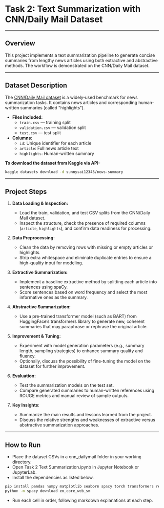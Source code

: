 # Task 2: Text Summarization with CNN/Daily Mail Dataset
---

## Overview

This project implements a text summarization pipeline to generate concise summaries from lengthy news articles using both extractive and abstractive methods. The workflow is demonstrated on the CNN/Daily Mail dataset.

---

## Dataset Description

The [CNN/Daily Mail dataset](https://www.kaggle.com/datasets/sunnysai12345/news-summary) is a widely-used benchmark for news summarization tasks. It contains news articles and corresponding human-written summaries (called "highlights").

- **Files included:**  
  - `train.csv` — training split  
  - `validation.csv` — validation split  
  - `test.csv` — test split  
- **Columns:**  
  - `id`: Unique identifier for each article  
  - `article`: Full news article text  
  - `highlights`: Human-written summary

**To download the dataset from Kaggle via API:**  
```bash
kaggle datasets download -d sunnysai12345/news-summary
```

---

## Project Steps

1. **Data Loading & Inspection:**
    - Load the train, validation, and test CSV splits from the CNN/Daily Mail dataset.
    - Inspect the structure, check the presence of required columns (`article`, `highlights`), and confirm data readiness for processing.

2. **Data Preprocessing:**
    - Clean the data by removing rows with missing or empty articles or highlights.
    - Strip extra whitespace and eliminate duplicate entries to ensure a high-quality input for modeling.

3. **Extractive Summarization:**
    - Implement a baseline extractive method by splitting each article into sentences using spaCy.
    - Score sentences based on word frequency and select the most informative ones as the summary.

4. **Abstractive Summarization:**
    - Use a pre-trained transformer model (such as BART) from HuggingFace’s transformers library to generate new, coherent summaries that may paraphrase or rephrase the original article.

5. **Improvement & Tuning:**
    - Experiment with model generation parameters (e.g., summary length, sampling strategies) to enhance summary quality and fluency.
    - Optionally, discuss the possibility of fine-tuning the model on the dataset for further improvement.

6. **Evaluation:**
    - Test the summarization models on the test set.
    - Compare generated summaries to human-written references using ROUGE metrics and manual review of sample outputs.

7. **Key Insights:**
    - Summarize the main results and lessons learned from the project.
    - Discuss the relative strengths and weaknesses of extractive versus abstractive summarization approaches.

---
## How to Run
  - Place the dataset CSVs in a cnn_dailymail folder in your working directory.
  - Open Task 2 Text Summarization.ipynb in Jupyter Notebook or JupyterLab.
  - Install the dependencies as listed below.
```bash
pip install pandas numpy matplotlib seaborn spacy torch transformers rouge-score
python -m spacy download en_core_web_sm
```
  
  - Run each cell in order, following markdown explanations at each step.
